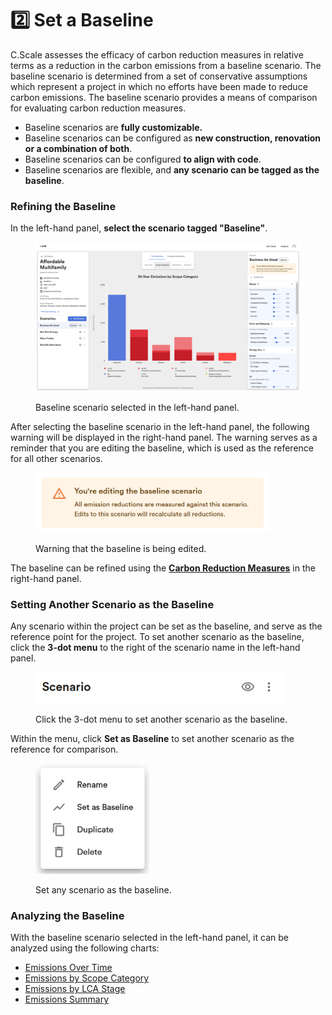 # 2️⃣ Set a Baseline

C.Scale assesses the efficacy of carbon reduction measures in relative terms as a reduction in the carbon emissions from a baseline scenario. The baseline scenario is determined from a set of conservative assumptions which represent a project in which no efforts have been made to reduce carbon emissions. The baseline scenario provides a means of comparison for evaluating carbon reduction measures.&#x20;

* Baseline scenarios are **fully customizable.**&#x20;
* Baseline scenarios can be configured as **new construction, renovation or a combination of both**.&#x20;
* Baseline scenarios can be configured **to align with code**.&#x20;
* Baseline scenarios are flexible, and **any scenario can be tagged as the baseline**.

### Refining the Baseline

In the left-hand panel, **select the scenario tagged "Baseline"**.

<div align="left"><figure><img src="../.gitbook/assets/Baseline (1).png" alt="" width="563"><figcaption><p>Baseline scenario selected in the left-hand panel.</p></figcaption></figure></div>

After selecting the baseline scenario in the left-hand panel, the following warning will be displayed in the right-hand panel. The warning serves as a reminder that you are editing the baseline, which is used as the reference for all other scenarios.

<div align="left"><figure><img src="../.gitbook/assets/image (26).png" alt="" width="375"><figcaption><p>Warning that the baseline is being edited.</p></figcaption></figure></div>

The baseline can be refined using the [**Carbon Reduction Measures**](reduce-emissions/) in the right-hand panel.&#x20;

### Setting Another Scenario as the Baseline

Any scenario within the project can be set as the baseline, and serve as the reference point for the project. To set another scenario as the baseline, click the **3-dot menu** to the right of the scenario name in the left-hand panel.&#x20;

<div align="left"><figure><img src="../.gitbook/assets/image (13).png" alt="" width="399"><figcaption><p>Click the 3-dot menu to set another scenario as the baseline.</p></figcaption></figure></div>

Within the menu, click **Set as Baseline** to set another scenario as the reference for comparison.

<div align="left"><figure><img src="../.gitbook/assets/image (14).png" alt="" width="182"><figcaption><p>Set any scenario as the baseline.</p></figcaption></figure></div>

### Analyzing the Baseline

With the baseline scenario selected in the left-hand panel, it can be analyzed using the following charts:

* [Emissions Over Time](reduce-emissions/analyze-scenarios.md#over-time-chart)
* [Emissions by Scope Category](reduce-emissions/analyze-scenarios.md#scope-categories-chart)
* [Emissions by LCA Stage](reduce-emissions/analyze-scenarios.md#lca-stages-chart)
* [Emissions Summary](reduce-emissions/analyze-scenarios.md#summary-chart)
